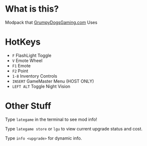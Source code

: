 # What is this?

Modpack that [GrumpyDogsGaming.com](https://www.GrumpyDogsGaming.com) Uses

# HotKeys

- `F` FlashLight Toggle
- `V` Emote Wheel
- `F1` Emote
- `F2` Point
- `1-8` Inventory Controls
- `INSERT` GameMaster Menu (HOST ONLY)
- `LEFT ALT` Toggle Night Vision

# Other Stuff

Type `lategame` in the terminal to see mod info!

Type `lategame store` or `lgu` to view current upgrade status and cost.

Type `info <upgrade>` for dynamic info.